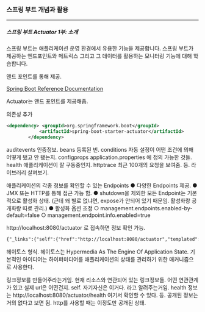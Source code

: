 <h3>스프링 부트 개념과 활용</h3>
<hr/>
<h5>스프링 부트 Actuator 1부: 소개</h5>

스프링 부트는 애플리케이션 운영 환경에서 유용한 기능을 제공합니다. 스프링 부트가 제공하는 엔드포인트와 메트릭스 그리고 그 데이터를 활용하는 모니터링 기능에 대해 학습합니다.

앤드 포인트를 통해 제공.

[Spring Boot Reference Documentation](https://docs.spring.io/spring-boot/docs/current/reference/htmlsingle/#actuator.endpoints)

Actuator는 앤드 포인트를 제공해줌. 

의존성 추가

```xml
<dependency> <groupId>org.springframework.boot</groupId>
            <artifactId>spring-boot-starter-actuator</artifactId>
        </dependency>
```

auditevents 인증정보. beans 등록된 빈. conditions 자동 설정이 어떤 조건에 의해 어떻게 됐고 안 됐는지. configprops application.properties 에 정의 가능한 것들. health 애플리케이션이 잘 구동중인지. httptrace 최근 100개의 요청을 보여줌.  등. 라이브러리 살펴보기.

애플리케이션의 각종 정보를 확인할 수 있는 Endpoints
	● 다양한 Endpoints 제공.
	● JMX 또는 HTTP를 통해 접근 가능 함.
	● shutdown을 제외한 모든 Endpoint는 기본적으로 활성화 상태. (근데 왜 별로 없냐면, expose가 안되어 있기 때문임. 활성화랑 공개화랑 따로 관리.)
	● 활성화 옵션 조정
		○ management.endpoints.enabled-by-default=false
		○ management.endpoint.info.enabled=true

http://localhost:8080/actuator 로 접속하면 정보 확인 가능.

```xml
{"_links":{"self":{"href":"http://localhost:8080/actuator","templated":false},"health":{"href":"http://localhost:8080/actuator/health","templated":false},"health-path":{"href":"http://localhost:8080/actuator/health/{*path}","templated":true}}}
```

헤이토스 형식. 헤이토스는 Hypermedia As The Engine Of Application State. 기본적인 아이디어는 하이퍼미디어를 애플리케이션의 상태를 관리하기 위한 매커니즘으로 사용한다. 

링크정보를 만들어주라는거임. 현재 리소스와 연관되어 있는 링크정보들. 어떤 연관관계가 있고 실제 url은 어떤건지. self. 자기자신은 이거다. 라고 알려주는거임. health 정보는 http://localhost:8080/actuator/health 여기서 확인할 수 있다. 등. 공개된 정보는 거의 없다고 보면 됨. http를 사용할 때는 이정도만 공개된 상태.